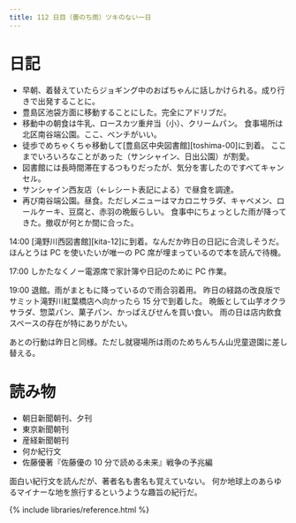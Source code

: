 ```yaml
---
title: 112 日目（曇のち雨）ツキのない一日
---
```


# 日記

* 早朝、着替えていたらジョギング中のおばちゃんに話しかけられる。成り行きで出発することに。
* 豊島区池袋方面に移動することにした。完全にアドリブだ。
* 移動中の朝食は牛乳、ロースカツ重弁当（小）、クリームパン。
  食事場所は北区南谷端公園。ここ、ベンチがいい。
* 徒歩でめちゃくちゃ移動して[豊島区中央図書館][toshima-00]に到着。
  ここまでいろいろなことがあった（サンシャイン、日出公園）が割愛。
* 図書館には長時間滞在するつもりだったが、気分を害したのですべてキャンセル。
* サンシャイン西友店（←レシート表記による）で昼食を調達。
* 再び南谷端公園。昼食。ただしメニューはマカロニサラダ、キャベメン、ロールケーキ、豆腐と、赤羽の晩飯らしい。
  食事中にちょっとした雨が降ってきた。撤収が何とか間に合った。

14:00 [滝野川西図書館][kita-12]に到着。なんだか昨日の日記に合流しそうだ。
ほんとうは PC を使いたいが唯一の PC 席が埋まっているので本を読んで待機。

17:00 しかたなくノー電源席で家計簿や日記のために PC 作業。

19:00 退館。雨がまともに降っているので雨合羽着用。
昨日の経路の改良版でサミット滝野川紅葉橋店へ向かったら 15 分で到着した。
晩飯として山芋オクラサラダ、惣菜パン、菓子パン、かっぱえびせんを買い食い。
雨の日は店内飲食スペースの存在が特にありがたい。

あとの行動は昨日と同様。ただし就寝場所は雨のためちんちん山児童遊園に差し替える。

# 読み物

* 朝日新聞朝刊、夕刊
* 東京新聞朝刊
* 産経新聞朝刊
* 何か紀行文
* 佐藤優著『佐藤優の 10 分で読める未来』戦争の予兆編

面白い紀行文を読んだが、著者名も書名も覚えていない。
何か地球上のあらゆるマイナーな地を旅行するというような趣旨の紀行だ。

{% include libraries/reference.html %}
